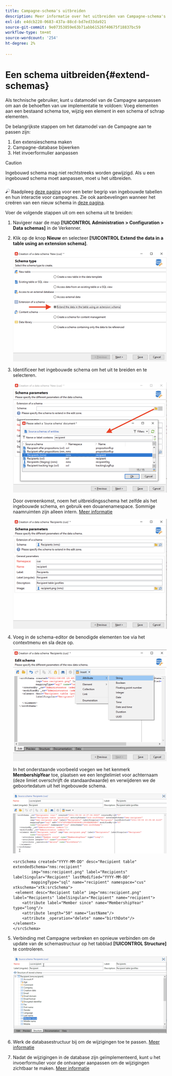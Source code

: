 ```yaml
---
title: Campagne-schema's uitbreiden
description: Meer informatie over het uitbreiden van Campagne-schema's
exl-id: e4dcb228-0683-437a-88cd-bd7ed33da921
source-git-commit: 9e07353859e63b71abb61526f40675f18837bc59
workflow-type: tm+mt
source-wordcount: '254'
ht-degree: 2%

---
```


# Een schema uitbreiden{#extend-schemas}

Als technische gebruiker, kunt u datamodel van de Campagne aanpassen om aan de behoeften van uw implementatie te voldoen: Voeg elementen aan een bestaand schema toe, wijzig een element in een schema of schrap elementen.

De belangrijkste stappen om het datamodel van de Campagne aan te passen zijn:

1. Een extensieschema maken
1. Campagne-database bijwerken
1. Het invoerformulier aanpassen

>[!CAUTION]
>Ingebouwd schema mag niet rechtstreeks worden gewijzigd. Als u een ingebouwd schema moet aanpassen, moet u het uitbreiden.

![](../assets/do-not-localize/glass.png) Raadpleeg  [deze pagina](datamodel.md) voor een beter begrip van ingebouwde tabellen en hun interactie voor campagnes. Zie ook aanbevelingen wanneer het creëren van een nieuw schema in [deze pagina](create-schema.md).

Voer de volgende stappen uit om een schema uit te breiden:

1. Navigeer naar de map **[!UICONTROL Administration > Configuration > Data schemas]** in de Verkenner.
1. Klik op de knop **Nieuw** en selecteer **[!UICONTROL Extend the data in a table using an extension schema]**.

   ![](assets/extend-schema-option.png)

1. Identificeer het ingebouwde schema om het uit te breiden en te selecteren.

   ![](assets/extend-schema-select.png)

   Door overeenkomst, noem het uitbreidingsschema het zelfde als het ingebouwde schema, en gebruik een douanenamespace.  Sommige naamruimten zijn alleen intern. [Meer informatie](schemas.md#reserved-namespaces)

   ![](assets/extend-schema-validate.png)

1. Voeg in de schema-editor de benodigde elementen toe via het contextmenu en sla deze op.

   ![](assets/extend-schema-edit.png)

   In het onderstaande voorbeeld voegen we het kenmerk **MembershipYear** toe, plaatsen we een lengtelimiet voor achternaam (deze limiet overschrijft de standaardwaarde) en verwijderen we de geboortedatum uit het ingebouwde schema.

   ![](assets/extend-schema-sample.png)

   ```
   <srcSchema created="YYYY-MM-DD" desc="Recipient table" extendedSchema="nms:recipient"
           img="nms:recipient.png" label="Recipients" labelSingular="Recipient" lastModified="YYYY-MM-DD"
           mappingType="sql" name="recipient" namespace="cus" xtkschema="xtk:srcSchema">
    <element desc="Recipient table" img="nms:recipient.png" label="Recipients" labelSingular="Recipient" name="recipient">
       <attribute label="Member since" name="MembershipYear" type="long"/>
       <attribute length="50" name="lastName"/>
       <attribute _operation="delete" name="birthDate"/>
   </element>
   </srcSchema>
   ```

1. Verbinding met Campagne verbreken en opnieuw verbinden om de update van de schemastructuur op het tabblad **[!UICONTROL Structure]** te controleren.

   ![](assets/extend-schema-structure.png)

1. Werk de databasestructuur bij om de wijzigingen toe te passen. [Meer informatie](update-database-structure.md)

1. Nadat de wijzigingen in de database zijn geïmplementeerd, kunt u het invoerformulier voor de ontvanger aanpassen om de wijzigingen zichtbaar te maken. [Meer informatie](forms.md)
